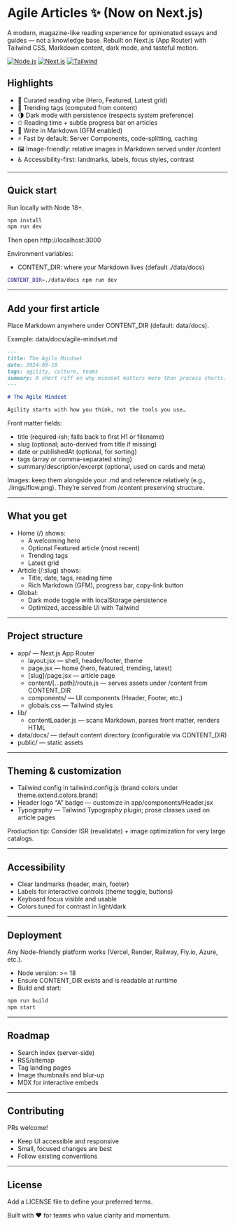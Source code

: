 # Agile Articles ✨ (Now on Next.js)
A modern, magazine-like reading experience for opinionated essays and guides — not a knowledge base. Rebuilt on Next.js (App Router) with Tailwind CSS, Markdown content, dark mode, and tasteful motion.

[![Node.js](https://img.shields.io/badge/node-%E2%89%A5%2018.x-3c873a?logo=node.js&logoColor=white)](https://nodejs.org/)
[![Next.js](https://img.shields.io/badge/next-14.x-000000?logo=next.js&logoColor=white)](https://nextjs.org/)
[![Tailwind](https://img.shields.io/badge/tailwind-3.x-38bdf8?logo=tailwind-css&logoColor=white)](https://tailwindcss.com/)

## Highlights
- 📰 Curated reading vibe (Hero, Featured, Latest grid)
- 🔎 Trending tags (computed from content)
- 🌗 Dark mode with persistence (respects system preference)
- ⏱ Reading time + subtle progress bar on articles
- 📝 Write in Markdown (GFM enabled)
- ⚡️ Fast by default: Server Components, code-splitting, caching
- 🖼 Image-friendly: relative images in Markdown served under /content
- ♿ Accessibility-first: landmarks, labels, focus styles, contrast

---

## Quick start
Run locally with Node 18+.

```bash
npm install
npm run dev
```

Then open http://localhost:3000

Environment variables:
- CONTENT_DIR: where your Markdown lives (default ./data/docs)

```bash
CONTENT_DIR=./data/docs npm run dev
```

---

## Add your first article
Place Markdown anywhere under CONTENT_DIR (default: data/docs).

Example: data/docs/agile-mindset.md
```md
---
title: The Agile Mindset
date: 2024-09-18
tags: agility, culture, teams
summary: A short riff on why mindset matters more than process charts.
---

# The Agile Mindset

Agility starts with how you think, not the tools you use…
```

Front matter fields:
- title (required-ish; falls back to first H1 or filename)
- slug (optional; auto-derived from title if missing)
- date or publishedAt (optional, for sorting)
- tags (array or comma-separated string)
- summary/description/excerpt (optional, used on cards and meta)

Images: keep them alongside your .md and reference relatively (e.g., ./imgs/flow.png). They’re served from /content preserving structure.

---

## What you get
- Home (/) shows:
  - A welcoming hero
  - Optional Featured article (most recent)
  - Trending tags
  - Latest grid
- Article (/:slug) shows:
  - Title, date, tags, reading time
  - Rich Markdown (GFM), progress bar, copy-link button
- Global:
  - Dark mode toggle with localStorage persistence
  - Optimized, accessible UI with Tailwind

---

## Project structure
- app/ — Next.js App Router
  - layout.jsx — shell, header/footer, theme
  - page.jsx — home (hero, featured, trending, latest)
  - [slug]/page.jsx — article page
  - content/[...path]/route.js — serves assets under /content from CONTENT_DIR
  - components/ — UI components (Header, Footer, etc.)
  - globals.css — Tailwind styles
- lib/
  - contentLoader.js — scans Markdown, parses front matter, renders HTML
- data/docs/ — default content directory (configurable via CONTENT_DIR)
- public/ — static assets

---

## Theming & customization
- Tailwind config in tailwind.config.js (brand colors under theme.extend.colors.brand)
- Header logo “A” badge — customize in app/components/Header.jsx
- Typography — Tailwind Typography plugin; prose classes used on article pages

Production tip: Consider ISR (revalidate) + image optimization for very large catalogs.

---

## Accessibility
- Clear landmarks (header, main, footer)
- Labels for interactive controls (theme toggle, buttons)
- Keyboard focus visible and usable
- Colors tuned for contrast in light/dark

---

## Deployment
Any Node-friendly platform works (Vercel, Render, Railway, Fly.io, Azure, etc.).

- Node version: >= 18
- Ensure CONTENT_DIR exists and is readable at runtime
- Build and start:
```bash
npm run build
npm start
```

---

## Roadmap
- Search index (server-side)
- RSS/sitemap
- Tag landing pages
- Image thumbnails and blur-up
- MDX for interactive embeds

---

## Contributing
PRs welcome!
- Keep UI accessible and responsive
- Small, focused changes are best
- Follow existing conventions

---

## License
Add a LICENSE file to define your preferred terms.

Built with ❤️ for teams who value clarity and momentum.
